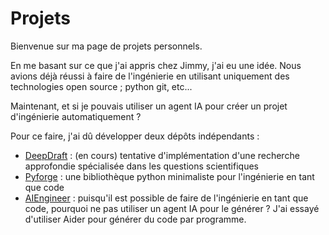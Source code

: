 # Projets

Bienvenue sur ma page de projets personnels.

En me basant sur ce que j'ai appris chez Jimmy, j'ai eu une idée. Nous avions déjà réussi à faire de l'ingénierie en utilisant uniquement des technologies open source ; python git, etc...

Maintenant, et si je pouvais utiliser un agent IA pour créer un projet d'ingénierie automatiquement ?

Pour ce faire, j'ai dû développer deux dépôts indépendants :

- [DeepDraft](https://www.deepdraft.dev) : (en cours) tentative d'implémentation d'une recherche approfondie spécialisée dans les questions scientifiques
- [Pyforge](https://github.com/charles-azam/pyforge) : une bibliothèque python minimaliste pour l'ingénierie en tant que code
- [AIEngineer](https://github.com/charles-azam/aiengineer) : puisqu'il est possible de faire de l'ingénierie en tant que code, pourquoi ne pas utiliser un agent IA pour le générer ? J'ai essayé d'utiliser Aider pour générer du code par programme.